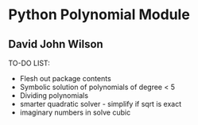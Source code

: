# Python Polynomial Module

## David John Wilson

TO-DO LIST:
 
* Flesh out package contents
* Symbolic solution of polynomials of degree < 5
* Dividing polynomials
* smarter quadratic solver - simplify if sqrt is exact
* imaginary numbers in solve cubic
